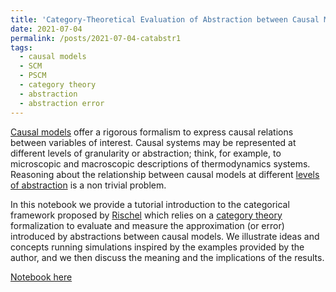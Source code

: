 ```yaml
---
title: 'Category-Theoretical Evaluation of Abstraction between Causal Models'
date: 2021-07-04
permalink: /posts/2021-07-04-catabstr1
tags:
  - causal models
  - SCM
  - PSCM
  - category theory
  - abstraction
  - abstraction error
---
```


[Causal models](http://bayes.cs.ucla.edu/BOOK-2K/) offer a rigorous formalism to express causal relations between variables of interest. Causal systems may be represented at different levels of granularity or abstraction; think, for example, to microscopic and macroscopic descriptions of thermodynamics systems. Reasoning about the relationship between causal models at different [levels of abstraction](https://arxiv.org/abs/1707.00819) is a non trivial problem.

In this notebook we provide a tutorial introduction to the categorical framework proposed by [Rischel](https://erischel.com/documents/mscthesis.pdf) which relies on a [category theory](https://mitpress.mit.edu/books/category-theory-sciences) formalization to evaluate and measure the approximation (or error) introduced by abstractions between causal models. We illustrate ideas and concepts running simulations inspired by the examples provided by the author, and we then discuss the meaning and the implications of the results.

[Notebook here](https://nbviewer.jupyter.org/github/FMZennaro/CategoricalCausalAbstraction/blob/main/1%20-%20Categorical%20Abstraction.ipynb)
